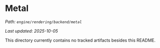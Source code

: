 # Metal

_Path: `engine/rendering/backend/metal`_

_Last updated: 2025-10-05_


This directory currently contains no tracked artifacts besides this README.
